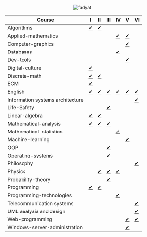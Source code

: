 <p align="center">
    <img src="https://count.getloli.com/get/@fadyat?theme=gelbooru" alt="fadyat" />
</p>

| Course                           | I                                         | II                                         | III                                         | IV                                            | V                                                 | VI                                             |
|----------------------------------|-------------------------------------------|--------------------------------------------|---------------------------------------------|-----------------------------------------------|---------------------------------------------------|------------------------------------------------|
| Algorithms                       | [✔](algorithms/term1)                     | [✔](algorithms/term2)                      |                                             |                                               |                                                   |                                                |
| Applied-mathematics              |                                           |                                            |                                             | [✔](applied-mathematics/IV%20semester)        | [✔](applied-mathematics/V%20semester)             |                                                |
| Computer-graphics                |                                           |                                            |                                             |                                               | [✔](https://github.com/fadyat/itmo-cgg)           |                                                |
| Databases                        |                                           |                                            |                                             | [✔](databases/IV%20semester)                  |                                                   |                                                |
| Dev-tools                        |                                           |                                            |                                             |                                               | [✔](https://github.com/fadyat/itmo-devtools)      |                                                |
| Digital-culture                  | [✔](digital-culture/I%20semester)         |                                            |                                             |                                               |                                                   |                                                |
| Discrete-math                    | [✔](discrete-math/I%20semester)           | [✔](discrete-math/II%20semester)           |                                             |                                               |                                                   |                                                |
| ECM                              | [✔](ecm/I%20semester)                     |                                            |                                             |                                               |                                                   |                                                |
| English                          | [✔](./English/I%20semester)               | [✔](./English/II%20semester)               | [✔](./English/III%20semester)               | [✔](./English/IV%20semester)                  | [✔](./English/V%20semester)                       | [✔](./English/VI%20semester)                   |
| Information systems architecture |                                           |                                            |                                             |                                               |                                                   | [✔](./ISA/VI%20semester)                       |
| Life-Safety                      |                                           |                                            | [✔](./Life-Safety/III%20semester)           |                                               |                                                   |                                                |
| Linear-algebra                   | [✔](linear-algebra/I%20semester)          | [✔](linear-algebra/II%20semester)          |                                             |                                               |                                                   |                                                |
| Mathematical-analysis            | [✔](./Mathematical-analysis/I%20semester) | [✔](./Mathematical-analysis/II%20semester) | [✔](./Mathematical-analysis/III%20semester) |                                               |                                                   |                                                |
| Mathematical-statistics          |                                           |                                            |                                             | [✔](./Mathematical-statistics/IV%20semester)  |                                                   |                                                |
| Machine-learning                 |                                           |                                            |                                             |                                               | [✔](ml/V%20semester)                              |                                                |
| OOP                              |                                           |                                            | [✔](oop/III%20semester)                     |                                               |                                                   |                                                |
| Operating-systems                |                                           |                                            | [✔](_os/III%20semester)                      |                                               |                                                   |                                                |
| Philosophy                       |                                           |                                            |                                             |                                               |                                                   | [✔](./Philosophy/VI%20semester)                |
| Physics                          |                                           | [✔](./Physics/II%20semester)               | [✔](./Physics/III%20semester)               | [✔](./Physics/IV%20semester)                  |                                                   |                                                |
| Probability-theory               |                                           |                                            | [✔](./Probability-theory/III%20semester)    |                                               |                                                   |                                                |
| Programming                      | [✔](./Programming/I%20semester)           | [✔](./Programming/II%20semester)           |                                             |                                               |                                                   |                                                |
| Programming-technologies         |                                           |                                            |                                             | [✔](./Programming-Technologies/IV%20semester) |                                                   |                                                |
| Telecommunication systems        |                                           |                                            |                                             |                                               |                                                   | [✔](./Telecommunication-systems/VI%20semester) |
| UML analysis and design          |                                           |                                            |                                             |                                               |                                                   | [✔](./UML/VI%20semester)                       |
| Web-programming                  |                                           |                                            |                                             |                                               | [✔](https://github.com/fadyat/itmo-web)           | [✔](https://github.com/fadyat/itmo-web)        |
| Windows-server-administration    |                                           |                                            |                                             |                                               | [✔](./Windows-Server-Administration/V%20semester) |                                                |
